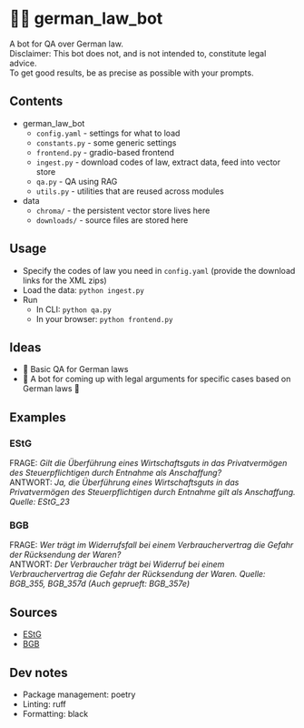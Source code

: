 # :judge: german_law_bot
A bot for QA over German law. \
Disclaimer: This bot does not, and is not intended to, constitute legal advice. \
To get good results, be as precise as possible with your prompts.


## Contents
* german_law_bot
  * `config.yaml` - settings for what to load
  * `constants.py` - some generic settings
  * `frontend.py` - gradio-based frontend
  * `ingest.py` - download codes of law, extract data, feed into vector store
  * `qa.py` - QA using RAG
  * `utils.py` - utilities that are reused across modules
* data
  * `chroma/` - the persistent vector store lives here
  * `downloads/` - source files are stored here


## Usage
* Specify the codes of law you need in `config.yaml` (provide the download links for the XML zips)
* Load the data: `python ingest.py`
* Run
  * In CLI: `python qa.py`
  * In your browser: `python frontend.py`


## Ideas
* :speech_balloon: Basic QA for German laws
* :telescope: A bot for coming up with legal arguments for specific cases based on German laws :construction:


## Examples

### EStG
FRAGE: _Gilt die Überführung eines Wirtschaftsguts in das Privatvermögen des Steuerpflichtigen durch Entnahme als Anschaffung?_ \
ANTWORT: _Ja, die Überführung eines Wirtschaftsguts in das Privatvermögen des Steuerpflichtigen durch Entnahme gilt als Anschaffung. Quelle: EStG_23_

### BGB
FRAGE: _Wer trägt im Widerrufsfall bei einem Verbrauchervertrag die Gefahr der Rücksendung der Waren?_ \
ANTWORT: _Der Verbraucher trägt bei Widerruf bei einem Verbrauchervertrag die Gefahr der Rücksendung der Waren. Quelle: BGB_355, BGB_357d (Auch geprueft: BGB_357e)_


## Sources
* [EStG](https://www.gesetze-im-internet.de/estg/)
* [BGB](https://www.gesetze-im-internet.de/bgb/)


## Dev notes
* Package management: poetry
* Linting: ruff
* Formatting: black
